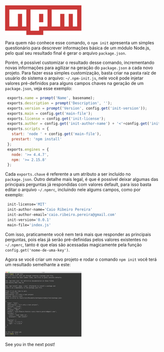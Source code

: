 ![Customizando npm init](images/npm-logo.png "Customizando npm init")

Para quem não conhece esse comando, o `npm init` apresenta um simples questionário para descrever informações básica de um módulo Node.js, pelo qual seu resultado final é gerar o arquivo `package.json`.

Porém, é possível customizar o resultado desse comando, incrementando novas informações para agilizar na geração do `package.json` a cada novo projeto. Para fazer essa simples customização, basta criar na pasta raíz de usuário do sistema o arquivo: `~/.npm-init.js`, nele você pode injetar valores pré-definidos para alguns campos chaves na geração de um `package.json`, veja esse exemplo:

``` javascript
 exports.name = prompt('Name', basename);
 exports.description = prompt('Description', '');
 exports.version = prompt('Version', config.get('init-version'));
 exports.main = config.get('main-file');
 exports.license = config.get('init-license');
 exports.author = config.get('init-author-name') + '<'+config.get('init-author-email')+'>';
 exports.scripts = {
   start: 'node ' + config.get('main-file'),
   prestart: 'npm install'
 };
 exports.engines = {
   node: '>= 4.4.7',
   npm: '>= 2.15.8'
 };
``` 

Cada `exports.chave` é referente a um atributo a ser incluído no `package.json`.
Outro detalhe mais legal, é que é possível deixar algumas das principais perguntas já respondidas com valores default, para isso basta editar o arquivo `~/.npmrc`, incluindo nele algums campos, como por exemplo:

``` bash
 init-license='MIT'
 init-author-name='Caio Ribeiro Pereira'
 init-author-email='caio.ribeiro.pereira@gmail.com'
 init-version='0.0.1'
 main-file='index.js'
``` 

Com isso, praticamente você nem terá mais que responder as principais perguntas, pois elas já serão pré-definidas pelos valores existentes no `~/.npmrc`, tanto é que elas são acessadas magicamente pela função `config.get('nome-de-uma-key')`.

Agora se você criar um novo projeto e rodar o comando `npm init` você terá um resultado semelhante a este:

[![Clique na imagem para ampliar](images/npm-init-small.png "Clique na imagem para ampliar")](images/npm-init.png)

See you in the next post!